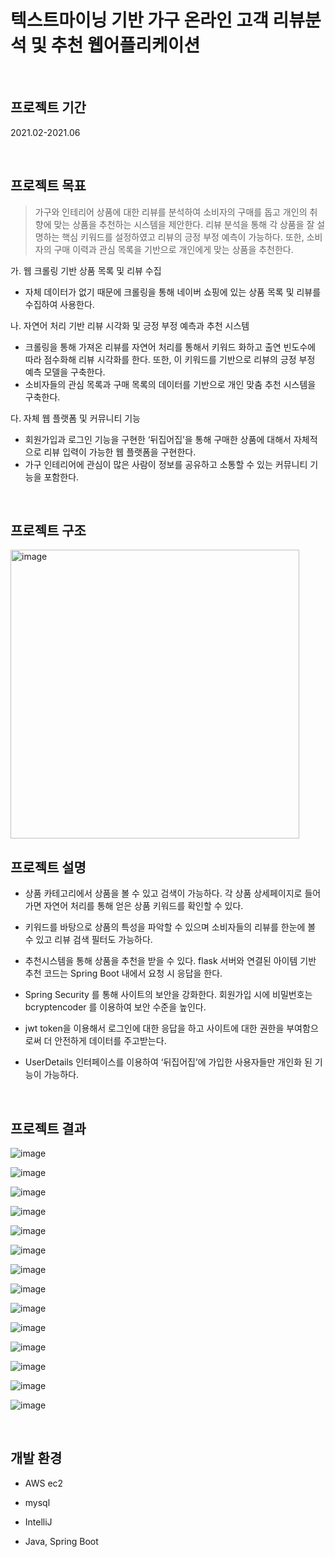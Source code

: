 # 텍스트마이닝 기반 가구 온라인 고객 리뷰분석 및 추천 웹어플리케이션
<br>

## 프로젝트 기간
2021.02-2021.06

<br>

## 프로젝트 목표

>가구와 인테리어 상품에 대한 리뷰를 분석하여 소비자의 구매를 돕고 개인의 취향에 맞는 상품을 추천하는 시스템을 제안한다.
>리뷰 분석을 통해 각 상품을 잘 설명하는 핵심 키워드를 설정하였고 리뷰의 긍정 부정 예측이 가능하다. 또한, 소비자의 구매 이력과 관심 목록을 기반으로 개인에게 맞는 상품을 추천한다.

가. 웹 크롤링 기반 상품 목록 및 리뷰 수집
- 자체 데이터가 없기 때문에 크롤링을 통해 네이버 쇼핑에 있는 상품 목록 및 리뷰를 수집하여 사용한다.

나. 자연어 처리 기반 리뷰 시각화 및 긍정 부정 예측과 추천 시스템
- 크롤링을 통해 가져온 리뷰를 자연어 처리를 통해서 키워드 화하고 출연 빈도수에 따라 점수화해 리뷰 시각화를 한다. 또한, 이 키워드를 기반으로 리뷰의 긍정 부정 예측 모델을 구축한다.
- 소비자들의 관심 목록과 구매 목록의 데이터를 기반으로 개인 맞춤 추천 시스템을 구축한다.

다. 자체 웹 플랫폼 및 커뮤니티 기능
- 회원가입과 로그인 기능을 구현한 ‘뒤집어집’을 통해 구매한 상품에 대해서 자체적으로 리뷰 입력이 가능한 웹 플랫폼을 구현한다.
- 가구 인테리어에 관심이 많은 사람이 정보를 공유하고 소통할 수 있는 커뮤니티 기능을 포함한다.

<br>

## 프로젝트 구조

<img width="462" alt="image" src="https://user-images.githubusercontent.com/58569346/168980594-4a7bafe9-85e0-4834-8721-c36672b02b56.png">
<br>

## 프로젝트 설명

* 상품 카테고리에서 상품을 볼 수 있고 검색이 가능하다. 각 상품 상세페이지로 들어가면 자연어 처리를 통해 얻은 상품 키워드를 확인할 수 있다.

* 키워드를 바탕으로 상품의 특성을 파악할 수 있으며 소비자들의 리뷰를 한눈에 볼 수 있고 리뷰 검색 필터도 가능하다.

* 추천시스템을 통해 상품을 추천을 받을 수 있다. flask 서버와 연결된 아이템 기반 추천 코드는 Spring Boot 내에서 요청 시 응답을 한다.

* Spring Security 를 통해 사이트의 보안을 강화한다. 회원가입 시에 비밀번호는 bcryptencoder 를 이용하여 보안 수준을 높인다.

* jwt token을 이용해서 로그인에 대한 응답을 하고 사이트에 대한 권한을 부여함으로써 더 안전하게 데이터를 주고받는다.

* UserDetails 인터페이스를 이용하여 ‘뒤집어집’에 가입한 사용자들만 개인화 된 기능이 가능하다.

<br>

## 프로젝트 결과

![image](https://user-images.githubusercontent.com/58569346/168983877-46dbc729-21f8-4adf-8f5a-bb09e7dc8723.png)

![image](https://user-images.githubusercontent.com/58569346/168983898-c288acba-8db5-439e-9ac1-fa775bedb59f.png)

![image](https://user-images.githubusercontent.com/58569346/168983915-9abc90d2-bbcb-4d8d-bbd3-bc5e71256a61.png)

![image](https://user-images.githubusercontent.com/58569346/168983929-764cb8ba-7656-45fd-881f-d7458f435e3e.png)

![image](https://user-images.githubusercontent.com/58569346/168983941-4d7caa0a-0870-402d-919f-eb56777aa8f1.png)

![image](https://user-images.githubusercontent.com/58569346/168984060-43b27939-c581-423d-9b13-e86b83b5a382.png)

![image](https://user-images.githubusercontent.com/58569346/168984141-3c6e1b75-0baa-47c4-8c4f-c2ebd2015e50.png)

![image](https://user-images.githubusercontent.com/58569346/168984167-c5d18a4e-0ee5-4366-bd4e-2c0ef9ccfa43.png)

![image](https://user-images.githubusercontent.com/58569346/168984197-ac29d637-8f5b-462e-a132-3f4dadb263df.png)

![image](https://user-images.githubusercontent.com/58569346/168984233-047c50eb-4ad1-48bc-a305-209d4266944d.png)

![image](https://user-images.githubusercontent.com/58569346/168984255-8e8b1f37-62b9-40bb-8d35-779d5319d093.png)

![image](https://user-images.githubusercontent.com/58569346/168984269-c6469e4d-02fe-42fe-913e-955ac4dcfb17.png)

![image](https://user-images.githubusercontent.com/58569346/168984461-ec4e8f2d-1661-47a6-a619-feb7bc3a19cb.png)

![image](https://user-images.githubusercontent.com/58569346/168984433-837a0356-3630-44df-af90-b50b5382b40b.png)


<br>

## 개발 환경

* AWS ec2

* mysql

* IntelliJ

* Java, Spring Boot


